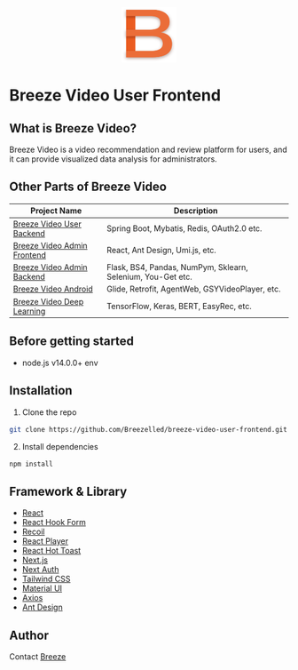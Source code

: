 <br/>
<div align="center">
 <img src="public/logo.svg" width = "100" height = "100" alt="" />
</div>

# Breeze Video User Frontend

## What is Breeze Video?
Breeze Video is a video recommendation and review platform for users,
and it can provide visualized data analysis for administrators.

## Other Parts of Breeze Video
| Project Name                                                                             | Description                                                 |
|------------------------------------------------------------------------------------------|-------------------------------------------------------------|
| [Breeze Video User Backend](https://github.com/Breezelled/breeze-video-user-backend)     | Spring Boot, Mybatis, Redis, OAuth2.0 etc.                  |
| [Breeze Video Admin Frontend](https://github.com/Breezelled/breeze-video-admin-frontend) | React, Ant Design, Umi.js, etc.                             |
| [Breeze Video Admin Backend](https://github.com/Breezelled/breeze-video-admin-backend)   | Flask, BS4, Pandas, NumPym, Sklearn, Selenium, You-Get etc. |
| [Breeze Video Android](https://github.com/Breezelled/breeze-video-android)               | Glide, Retrofit, AgentWeb, GSYVideoPlayer, etc.             |
| [Breeze Video Deep Learning](https://github.com/Breezelled/breeze-video-deep-learning)   | TensorFlow, Keras, BERT, EasyRec, etc.                      |

## Before getting started

- node.js v14.0.0+ env

## Installation

1. Clone the repo

```sh
git clone https://github.com/Breezelled/breeze-video-user-frontend.git
```

2. Install dependencies

```sh
npm install
```

## Framework & Library

- [React](https://github.com/facebook/react)
- [React Hook Form](https://github.com/react-hook-form/react-hook-form)
- [Recoil](https://github.com/facebookexperimental/Recoil)
- [React Player](https://github.com/cookpete/react-player)
- [React Hot Toast](https://github.com/timolins/react-hot-toast)
- [Next.js](https://github.com/vercel/next.js)
- [Next Auth](https://github.com/nextauthjs/next-auth)
- [Tailwind CSS](https://github.com/tailwindlabs/tailwindcss)
- [Material UI](https://github.com/mui/material-ui)
- [Axios](https://github.com/axios/axios)
- [Ant Design](https://github.com/ant-design/ant-design)

## Author

Contact [Breeze](mailto:br33z3Chen@gmail.com)